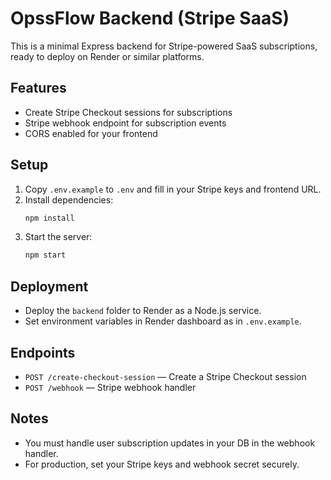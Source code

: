 # OpssFlow Backend (Stripe SaaS)

This is a minimal Express backend for Stripe-powered SaaS subscriptions, ready to deploy on Render or similar platforms.

## Features
- Create Stripe Checkout sessions for subscriptions
- Stripe webhook endpoint for subscription events
- CORS enabled for your frontend

## Setup
1. Copy `.env.example` to `.env` and fill in your Stripe keys and frontend URL.
2. Install dependencies:
   ```sh
   npm install
   ```
3. Start the server:
   ```sh
   npm start
   ```

## Deployment
- Deploy the `backend` folder to Render as a Node.js service.
- Set environment variables in Render dashboard as in `.env.example`.

## Endpoints
- `POST /create-checkout-session` — Create a Stripe Checkout session
- `POST /webhook` — Stripe webhook handler

## Notes
- You must handle user subscription updates in your DB in the webhook handler.
- For production, set your Stripe keys and webhook secret securely.
